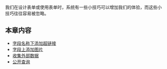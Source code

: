 我们在设计表单或使用表单时，系统有一些小技巧可以增加我们的体验，而这些小技巧往往容易被忽略。

## 本章内容
* [字段名称下添加超链接](字段名称下添加超链接.md)
* [字段上添加图片](字段上添加图片.md)
* [收集外部数据](收集外部数据.md)
* [公开查询](公开查询.md)